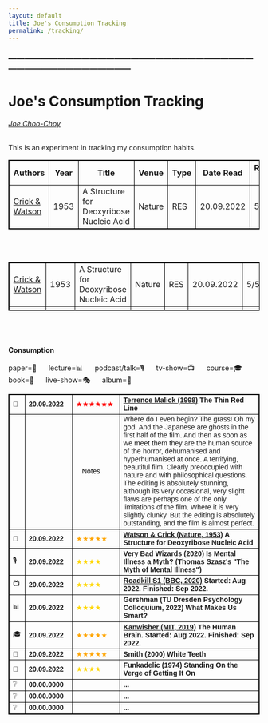 ```yaml
---
layout: default
title: Joe's Consumption Tracking
permalink: /tracking/
---
```

<!-- <h1 class="mt-5" itemprop="name headline">{{ page.title | escape }}</h1> -->
<!-- <a href="#test_linked_text">Test link.</a> -->

### —————————————————————————————————————————————
# Joe's Consumption Tracking
<i><a href="https://jchooch.github.io/"> Joe Choo-Choy </a></i>
<br>
<br>

This is an experiment in tracking my consumption habits.

| Authors | Year | Title | Venue | Type | Date Read | Rating (/5) | Notes |
| ------- | --- | ---------- | ----- | --- | ---- | ---- | -------- |
| [Crick & Watson](https://dosequis.colorado.edu/Courses/MethodsLogic/papers/WatsonCrick1953.pdf) | 1953 | A Structure for Deoxyribose Nucleic Acid | Nature | RES | 20.09.2022 | 5 | ... |

<br>
<br>

<html>
<style>
table, th, td {
  border:1px solid black;
}
</style>
<body>

<table style="width:100%">
  <tr>
    <td>  <a href="https://dosequis.colorado.edu/Courses/MethodsLogic/papers/WatsonCrick1953.pdf">Crick & Watson</a>  </td>
    <td>  1953  </td>
    <td>  A Structure for Deoxyribose Nucleic Acid  </td>
    <td>  Nature  </td>
    <td>  RES  </td>
    <td>  20.09.2022  </td>
    <td>  5/5  </td>
    <td>  ...  </td>
  </tr>
  <tr>
  	<td></td>
  	<td></td>
  	<td></td>
  	<td></td>
  	<td></td>
  	<td></td>
  	<td></td>
  	<td></td>
  </tr>
</table>

</body>
</html>

<br>
<br>


<h4 class="mt-5 mb-3">Consumption</h4>

paper=📄 &nbsp;&nbsp;&nbsp;&nbsp;
lecture=📊 &nbsp;&nbsp;&nbsp;&nbsp;
podcast/talk=🎙️ &nbsp;&nbsp;&nbsp;&nbsp;
tv-show=📺 &nbsp;&nbsp;&nbsp;&nbsp;
course=🎓 &nbsp;&nbsp;&nbsp;&nbsp;
book=📖 &nbsp;&nbsp;&nbsp;&nbsp;
live-show=🎭 &nbsp;&nbsp;&nbsp;&nbsp;
album=💽 &nbsp;&nbsp;&nbsp;&nbsp;
<br>

<table class="mt-3" style="font-family:tahoma,sans-serif; font-size:14px;">
      <tr>
      	<td>🎥</td>
        <td style="min-width:80px"><b>20.09.2022</b></td>
        <td style="min-width:80px;color:red;"> ★★★★★★ </td>
        <td><b> <a href="https://www.imdb.com/title/tt0120863/">Terrence Malick (1998)</a> The Thin Red Line </b></td>
      </tr>
      <tr> 
      	<td></td>
      	<td style="min-width:80px"></td>
	    <td style="min-width:80px;color:black;">&nbsp;&nbsp; Notes</td>
      	<td>Where do I even begin? The grass! Oh my god. And the Japanese are ghosts in the first half of the film. And then as soon as we meet them they are the human source of the horror, dehumanised and hyperhumanised at once. A terrifying, beautiful film. Clearly preoccupied with nature and with philosophical questions. The editing is absolutely stunning, although its very occasional, very slight flaws are perhaps one of the only limitations of the film. Where it is very slightly clunky. But the editing is absolutely outstanding, and the film is almost perfect.</td>
      </tr>
      <tr>
      	<td>📄</td>
        <td style="min-width:80px"><b>20.09.2022</b></td>
        <td style="min-width:80px;color:orange;">★★★★★</td>
        <td><b> <a href="https://dosequis.colorado.edu/Courses/MethodsLogic/papers/WatsonCrick1953.pdf">Watson & Crick (Nature, 1953)</a> A Structure for Deoxyribose Nucleic Acid </b></td>
      </tr>
      <tr>
      	<td>🎙️</td>
        <td style="min-width:80px"><b>20.09.2022</b></td>
        <td style="min-width:80px;color:gold;">★★★★</td>
        <td><b> Very Bad Wizards (2020) Is Mental Illness a Myth? (Thomas Szasz's "The Myth of Mental Illness") </b></td>
      </tr>
      <tr>
      	<td>📺</td>
        <td style="min-width:80px"><b>20.09.2022</b></td>
        <td style="min-width:80px;color:gold;">★★★★</td>
        <td><b> <a href="https://www.imdb.com/title/tt10846250/">Roadkill S1 (BBC, 2020)</a> Started: Aug 2022. Finished: Sep 2022. </b></td>
      </tr>
      <tr>
      	<td>📊</td>
        <td style="min-width:80px"><b>20.09.2022</b></td>
        <td style="min-width:80px;color:gold;">★★★★</td>
        <td><b>  Gershman (TU Dresden Psychology Colloquium, 2022) What Makes Us Smart? </b></td>
      </tr>
      <tr>
      	<td>🎓</td>
        <td style="min-width:80px"><b>20.09.2022</b></td>
        <td style="min-width:80px;color:orange;">★★★★★</td>
        <td><b> <a href="https://www.youtube.com/playlist?list=PLUl4u3cNGP60IKRN_pFptIBxeiMc0MCJP">Kanwisher (MIT, 2019)</a> The Human Brain. Started: Aug 2022. Finished: Sep 2022.</b></td>
      </tr>
      <tr>
      	<td>📖</td>
        <td style="min-width:80px"><b>20.09.2022</b></td>
        <td style="min-width:80px;color:orange;">★★★★★</td>
        <td><b> Smith (2000) White Teeth </b></td>
      </tr>
      <tr>
      	<td>💽</td>
        <td style="min-width:80px"><b>20.09.2022</b></td>
        <td style="min-width:80px;color:gold;">★★★★</td>
        <td><b>Funkadelic (1974) Standing On the Verge of Getting It On </b></td>
      </tr>
      <tr>
      	<td>❔</td>
        <td style="min-width:80px"><b>00.00.0000</b></td>
        <td style="min-width:80px;color:gold;"></td>
        <td><b> ... </b></td>
      </tr>
      <tr>
      	<td>❔</td>
        <td style="min-width:80px"><b>00.00.0000</b></td>
        <td style="min-width:80px;color:gold;"></td>
        <td><b> ... </b></td>
      </tr>
      <tr>
      	<td>❔</td>
        <td style="min-width:80px"><b>00.00.0000</b></td>
        <td style="min-width:80px;color:gold;"></td>
        <td><b> ... </b></td>
      </tr>
</table>

<br>
<br>

